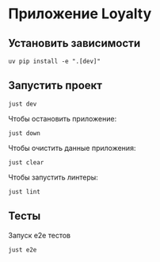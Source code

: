# Приложение Loyalty

## Установить зависимости
```
uv pip install -e ".[dev]"
```

## Запустить проект
```
just dev
```
Чтобы остановить приложение:
```
just down
```
Чтобы очистить данные приложения:
```
just clear
```
Чтобы запустить линтеры:
```
just lint
```

## Тесты
Запуск e2e тестов
```
just e2e
```

